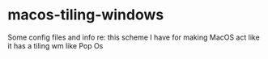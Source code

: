 # macos-tiling-windows
Some config files and info re: this scheme I have for making MacOS act like it has a tiling wm like Pop Os
